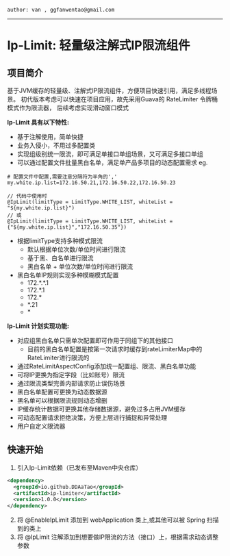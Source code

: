~~~ 
author: van , ggfanwentao@gmail.com
~~~
---

# Ip-Limit: 轻量级注解式IP限流组件

## 项目简介
基于JVM缓存的轻量级、注解式IP限流组件，方便项目快速引用，满足多线程场景。
初代版本考虑可以快速在项目应用，故先采用Guava的 RateLimiter 令牌桶模式作为限流器，
后续考虑实现滑动窗口模式

**Ip-Limit 具有以下特性:**
- 基于注解使用，简单快捷
- 业务入侵小，不用过多配置类 
- 实现组级别统一限流，即可满足单接口单组场景，又可满足多接口单组
- 可以通过配置文件批量黑白名单，满足单产品多项目的动态配置需求
eg. 
```properties
# 配置文件中配置,需要注意分隔符为半角的','
my.white.ip.list=172.16.50.21,172.16.50.22,172.16.50.23
```
```
// 代码中使用时
@IpLimit(limitType = LimitType.WHITE_LIST, whiteList = "${my.white.ip.list}")
// 或
@IpLimit(limitType = LimitType.WHITE_LIST, whiteList = {"${my.white.ip.list}","172.16.50.35"})
```
- 根据limitType支持多种模式限流
  - 默认根据单位次数/单位时间进行限流
  - 基于黑、白名单进行限流
  - 黑白名单 + 单位次数/单位时间进行限流
- 黑白名单IP规则实现多种模糊模式配置
  - 172.\*.\*.1
  - 172.*.1
  - 172.*
  - *.21
  - \*

**Ip-Limit 计划实现功能:**
- 对应组黑白名单只需单次配置即可作用于同组下的其他接口
  - 目前的黑白名单配置是按第一次请求时缓存到rateLimiterMap中的RateLimiter进行限流的
- 通过RateLimitAspectConfig添加统一配置组、限流、黑白名单功能
- 可将IP更换为指定字段（比如账号）限流
- 通过限流类型完善内部请求防止误伤场景
- 黑白名单配置可更换为动态数据源 
- 黑名单可以根据限流规则动态增删 
- IP缓存统计数据可更换其他存储数据源，避免过多占用JVM缓存
- 可动态配置请求拒绝决策，方便上层进行捕捉和异常处理
- 用户自定义限流器


## 快速开始

1. 引入Ip-Limit依赖（已发布至Maven中央仓库）
```xml
<dependency>
  <groupId>io.github.DDAaTao</groupId>
  <artifactId>ip-limiter</artifactId>
  <version>1.0.0</version>
</dependency>
```
2. 将 @EnableIpLimit 添加到 webApplication 类上,或其他可以被 Spring 扫描到的类上
3. 将 @IpLimit 注解添加到想要做IP限流的方法（接口）上，根据需求动态调整参数
